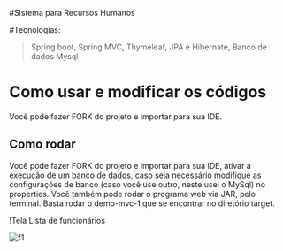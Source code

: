 #Sistema para Recursos Humanos

#Tecnologias:
>Spring boot,
>Spring MVC,
>Thymeleaf,
>JPA  e Hibernate,
>Banco de dados Mysql

# Como usar e modificar os códigos
Você pode fazer FORK do projeto e importar para sua IDE.

## Como rodar
Você pode fazer FORK do projeto e importar para sua IDE, ativar a execução de um banco de dados, 
caso seja necessário modifique as configurações de banco (caso você use outro, neste usei o MySql) no properties.
Você também pode rodar o programa web via JAR, pelo terminal. Basta rodar o demo-mvc-1 que se encontrar
no diretório target.

!Tela Lista de funcionários

![f1](https://user-images.githubusercontent.com/15651513/98315922-292a1780-1fb8-11eb-997f-ea9b79910b18.png)
